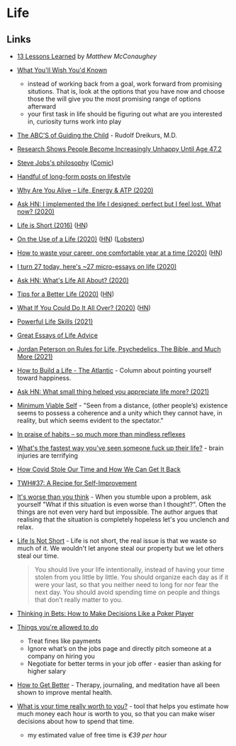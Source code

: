 # Life

## Links

- [13 Lessons Learned](https://brightthemag.com/13-lessons-learned-e4f8ceb21e60) by _Matthew McConaughey_
- [What You'll Wish You'd Known](http://www.paulgraham.com/hs.html)
  - instead of working back from a goal, work forward from promising situtions. That is, look at the options that you have now and choose those the will give you the most promising range of options afterward
  - your first task in life should be figuring out what are you interested in, curiosity turns work into play
- [The ABC’S of Guiding the Child](http://web.archive.org/web/20110725071610/http://www.carterandevans.com:80/portal/images/pdf/article70.pdf) - Rudolf Dreikurs, M.D.
- [Research Shows People Become Increasingly Unhappy Until Age 47.2](https://www.inc.com/jeff-haden/scientists-just-discovered-mid-life-crisis-peaks-at-age-47-heres-how-to-minimize-effect-of-happiness-curve.html)
- [Steve Jobs's philosophy](https://www.youtube.com/watch?v=kYfNvmF0Bqw) ([Comic](https://twitter.com/linuz90/status/1318669341072699393))
- [Handful of long-form posts on lifestyle](https://wiki.xxiivv.com/#lifestyle)
- [Why Are You Alive – Life, Energy & ATP (2020)](https://www.youtube.com/watch?v=QImCld9YubE)
- [Ask HN: I implemented the life I designed: perfect but I feel lost. What now? (2020)](https://news.ycombinator.com/item?id=23450110)
- [Life is Short (2016)](http://paulgraham.com/vb.html) ([HN](https://news.ycombinator.com/item?id=24313158))
- [On the Use of a Life (2020)](http://www.daemonology.net/blog/2020-09-20-On-the-use-of-a-life.html) ([HN](https://news.ycombinator.com/item?id=24537865)) ([Lobsters](https://lobste.rs/s/d8wxhi/on_use_life))
- [How to waste your career, one comfortable year at a time (2020)](https://apoorvagovind.substack.com/p/how-to-waste-your-career-one-comfortable) ([HN](https://news.ycombinator.com/item?id=24809530))
- [I turn 27 today, here's ~27 micro-essays on life (2020)](https://www.mrdbourke.com/27/)
- [Ask HN: What's Life All About? (2020)](https://news.ycombinator.com/item?id=25000134)
- [Tips for a Better Life (2020)](https://www.lesswrong.com/posts/7hFeMWC6Y5eaSixbD/100-tips-for-a-better-life) ([HN](https://news.ycombinator.com/item?id=25518730))
- [What If You Could Do It All Over? (2020)](https://www.newyorker.com/magazine/2020/12/21/what-if-you-could-do-it-all-over) ([HN](https://news.ycombinator.com/item?id=25547448))
- [Powerful Life Skills (2021)](https://neilkakkar.com/powerful-life-skills.html)
- [Great Essays of Life Advice](https://lw2.issarice.com/posts/zMmQdob3eFfeMh7D3/my-favorite-essays-of-life-advice)
- [Jordan Peterson on Rules for Life, Psychedelics, The Bible, and Much More (2021)](https://www.youtube.com/watch?v=C1sEHNw4UIg)
- [How to Build a Life - The Atlantic](https://www.theatlantic.com/projects/how-build-life/) - Column about pointing yourself toward happiness.
- [Ask HN: What small thing helped you appreciate life more? (2021)](https://news.ycombinator.com/item?id=26731289)
- [Minimum Viable Self](https://kneelingbus.substack.com/p/162-minimum-viable-self) - "Seen from a distance, (other people’s) existence seems to possess a coherence and a unity which they cannot have, in reality, but which seems evident to the spectator."
- [In praise of habits – so much more than mindless reflexes](https://psyche.co/ideas/in-praise-of-habits-so-much-more-than-mindless-reflexes)
- [What's the fastest way you've seen someone fuck up their life?](https://www.reddit.com/r/AskReddit/comments/7hy4fx/whats_the_fastest_way_youve_seen_someone_fuck_up/dqvcf4h/) - brain injuries are terrifying
- [How Covid Stole Our Time and How We Can Get It Back](https://web.archive.org/web/20220422022130/https://www.nytimes.com/2022/02/25/opinion/covid-pandemic-depressing-math.html)
- [TWH#37: A Recipe for Self-Improvement](https://hagakure.substack.com/p/twh37-a-recipe-for-self-improvement)
- [It's worse than you think](https://ckarchive.com/b/75u7h8hkk9g9e) - When you stumble upon a problem, ask yourself "What if this situation is even worse than I thought?".
  Often the things are not even very hard but impossible. The author argues that realising that the situation is completely hopeless let's you unclench and relax.
- [Life Is Not Short](https://dkb.show/post/life-is-not-short) - Life is not short, the real issue is that we waste so much of it.
  We wouldn't let anyone steal our property but we let others steal our time.

  > You should live your life intentionally, instead of having your time stolen from you little by little.
  > You should organize each day as if it were your last, so that you neither need to long for nor fear the next day.
  > You should avoid spending time on people and things that don’t really matter to you.

- [Thinking in Bets: How to Make Decisions Like a Poker Player](https://fronterablog.com/thinking-in-bets/)
- [Things you're allowed to do](https://milan.cvitkovic.net/writing/things_youre_allowed_to_do/)
  - Treat fines like payments
  - Ignore what’s on the jobs page and directly pitch someone at a company on hiring you
  - Negotiate for better terms in your job offer - easier than asking for higher salary
- [How to Get Better](https://markmanson.net/how-to-get-better) - Therapy, journaling, and meditation have all been shown to improve mental health.
- [What is your time really worth to you?](https://programs.clearerthinking.org/what_is_your_time_really_worth_to_you.html#.YtLHvS8RrfZ) -
  tool that helps you estimate how much money each hour is worth to you, so that you can make wiser decisions about how to spend that time.
  - my estimated value of free time is *€39 per hour*
